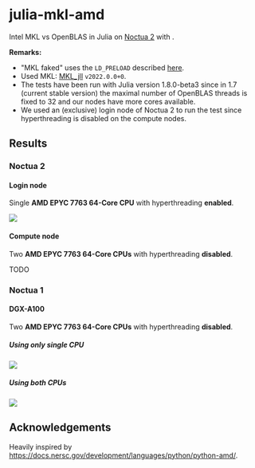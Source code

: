 # julia-mkl-amd

Intel MKL vs OpenBLAS in Julia on [Noctua 2](https://pc2.uni-paderborn.de/hpc-services/available-systems/noctua2) with .

**Remarks:**
* "MKL faked" uses the `LD_PRELOAD` described [here](https://danieldk.eu/Posts/2020-08-31-MKL-Zen.html).
* Used MKL: [MKL_jll](https://github.com/JuliaBinaryWrappers/MKL_jll.jl) `v2022.0.0+0`.
* The tests have been run with Julia version 1.8.0-beta3 since in 1.7 (current stable version) the maximal number of OpenBLAS threads is fixed to 32 and our nodes have more cores available.
* We used an (exclusive) login node of Noctua 2 to run the test since hyperthreading is disabled on the compute nodes.

## Results

### Noctua 2

#### Login node

Single **AMD EPYC 7763 64-Core CPU** with hyperthreading **enabled**.

<img src="https://github.com/carstenbauer/julia-mkl-amd/raw/master/n2login3/figure.png">

#### Compute node

Two **AMD EPYC 7763 64-Core CPUs** with hyperthreading **disabled**.

TODO

### Noctua 1

#### DGX-A100

Two **AMD EPYC 7763 64-Core CPUs** with hyperthreading **disabled**.

##### Using only single CPU

<img src="https://github.com/carstenbauer/julia-mkl-amd/raw/master/dgx-a100-singleCPU/figure.png">

##### Using both CPUs

<img src="https://github.com/carstenbauer/julia-mkl-amd/raw/master/dgx-a100/figure.png">

## Acknowledgements

Heavily inspired by https://docs.nersc.gov/development/languages/python/python-amd/.
